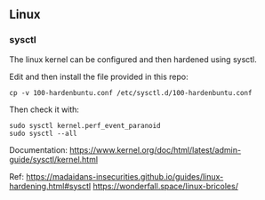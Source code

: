 ## Linux

### sysctl

The linux kernel can be configured and then hardened using sysctl.

Edit and then install the file provided in this repo:

    cp -v 100-hardenbuntu.conf /etc/sysctl.d/100-hardenbuntu.conf

Then check it with:

    sudo sysctl kernel.perf_event_paranoid
    sudo sysctl --all

Documentation:
    https://www.kernel.org/doc/html/latest/admin-guide/sysctl/kernel.html

Ref:
    https://madaidans-insecurities.github.io/guides/linux-hardening.html#sysctl 
    https://wonderfall.space/linux-bricoles/